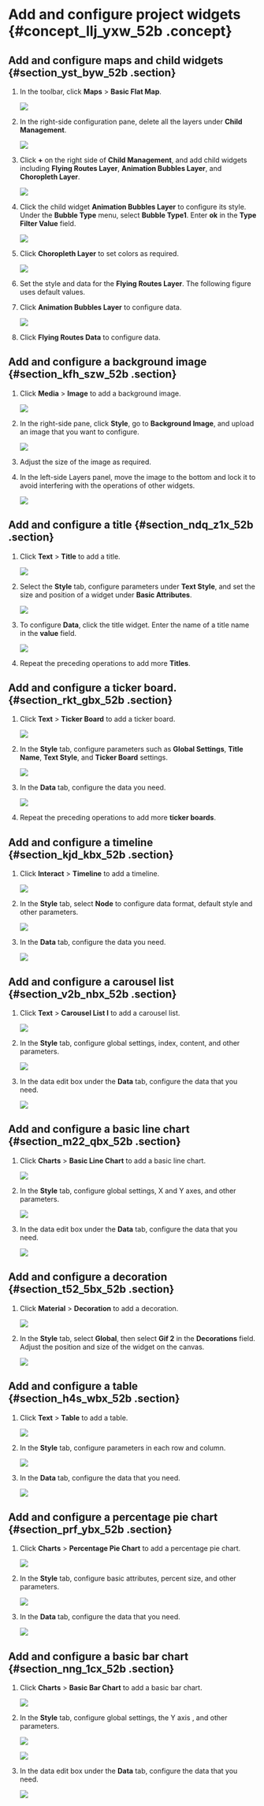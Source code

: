 # Add and configure project widgets {#concept_llj_yxw_52b .concept}

## Add and configure maps and child widgets {#section_yst_byw_52b .section}

1.  In the toolbar, click **Maps** \> **Basic Flat Map**.

    ![](http://static-aliyun-doc.oss-cn-hangzhou.aliyuncs.com/assets/img/17681/155833139810347_en-US.png)

2.  In the right-side configuration pane, delete all the layers under **Child Management**.

    ![](http://static-aliyun-doc.oss-cn-hangzhou.aliyuncs.com/assets/img/17681/155833139810349_en-US.png)

3.  Click **+** on the right side of **Child Management**, and add child widgets including **Flying Routes Layer**, **Animation Bubbles Layer**, and **Choropleth Layer**.

    ![](http://static-aliyun-doc.oss-cn-hangzhou.aliyuncs.com/assets/img/17681/155833139810350_en-US.png)

4.  Click the child widget **Animation Bubbles Layer** to configure its style. Under the **Bubble Type** menu, select **Bubble Type1**. Enter **ok** in the **Type Filter Value** field.

    ![](http://static-aliyun-doc.oss-cn-hangzhou.aliyuncs.com/assets/img/17681/155833139810351_en-US.png)

5.  Click **Choropleth Layer** to set colors as required.

    ![](http://static-aliyun-doc.oss-cn-hangzhou.aliyuncs.com/assets/img/17681/155833139810352_en-US.png)

6.  Set the style and data for the **Flying Routes Layer**. The following figure uses default values.
7.  Click **Animation Bubbles Layer** to configure data.

    ![](http://static-aliyun-doc.oss-cn-hangzhou.aliyuncs.com/assets/img/17681/155833139810353_en-US.png)

8.  Click **Flying Routes Data** to configure data.

## Add and configure a background image {#section_kfh_szw_52b .section}

1.  Click **Media** \> **Image** to add a background image.

    ![](http://static-aliyun-doc.oss-cn-hangzhou.aliyuncs.com/assets/img/17681/155833139810354_en-US.png)

2.  In the right-side pane, click **Style**, go to **Background Image**, and upload an image that you want to configure.

    ![](http://static-aliyun-doc.oss-cn-hangzhou.aliyuncs.com/assets/img/17681/155833139910355_en-US.png)

3.  Adjust the size of the image as required.
4.  In the left-side Layers panel, move the image to the bottom and lock it to avoid interfering with the operations of other widgets.

    ![](http://static-aliyun-doc.oss-cn-hangzhou.aliyuncs.com/assets/img/17681/155833139910356_en-US.png)


## Add and configure a title {#section_ndq_z1x_52b .section}

1.  Click **Text** \> **Title** to add a title.

    ![](http://static-aliyun-doc.oss-cn-hangzhou.aliyuncs.com/assets/img/17681/155833139910357_en-US.png)

2.  Select the **Style** tab, configure parameters under **Text Style**, and set the size and position of a widget under **Basic Attributes**.

    ![](http://static-aliyun-doc.oss-cn-hangzhou.aliyuncs.com/assets/img/17681/155833139910358_en-US.png)

3.  To configure **Data**, click the title widget. Enter the name of a title name in the **value** field.

    ![](http://static-aliyun-doc.oss-cn-hangzhou.aliyuncs.com/assets/img/17681/155833139910359_en-US.png)

4.  Repeat the preceding operations to add more **Titles**.

## Add and configure a ticker board. {#section_rkt_gbx_52b .section}

1.  Click **Text** \> **Ticker Board** to add a ticker board.

    ![](http://static-aliyun-doc.oss-cn-hangzhou.aliyuncs.com/assets/img/17681/155833139910360_en-US.png)

2.  In the **Style** tab, configure parameters such as **Global Settings**, **Title Name**, **Text Style**, and **Ticker Board** settings.

    ![](http://static-aliyun-doc.oss-cn-hangzhou.aliyuncs.com/assets/img/17681/155833139910361_en-US.png)

3.  In the **Data** tab, configure the data you need.

    ![](http://static-aliyun-doc.oss-cn-hangzhou.aliyuncs.com/assets/img/17681/155833139910362_en-US.png)

4.  Repeat the preceding operations to add more **ticker boards**.

## Add and configure a timeline {#section_kjd_kbx_52b .section}

1.  Click **Interact** \> **Timeline** to add a timeline.

    ![](http://static-aliyun-doc.oss-cn-hangzhou.aliyuncs.com/assets/img/17681/155833139910363_en-US.png)

2.  In the **Style** tab, select **Node** to configure data format, default style and other parameters.

    ![](http://static-aliyun-doc.oss-cn-hangzhou.aliyuncs.com/assets/img/17681/155833139910364_en-US.png)

3.  In the **Data** tab, configure the data you need.

    ![](http://static-aliyun-doc.oss-cn-hangzhou.aliyuncs.com/assets/img/17681/155833139910365_en-US.png)


## Add and configure a carousel list {#section_v2b_nbx_52b .section}

1.  Click **Text** \> **Carousel List I** to add a carousel list.

    ![](http://static-aliyun-doc.oss-cn-hangzhou.aliyuncs.com/assets/img/17681/155833139910366_en-US.png)

2.  In the **Style** tab, configure global settings, index, content, and other parameters.

    ![](http://static-aliyun-doc.oss-cn-hangzhou.aliyuncs.com/assets/img/17681/155833139910367_en-US.png)

3.  In the data edit box under the **Data** tab, configure the data that you need.

    ![](http://static-aliyun-doc.oss-cn-hangzhou.aliyuncs.com/assets/img/17681/155833140010368_en-US.png)


## Add and configure a basic line chart {#section_m22_qbx_52b .section}

1.  Click **Charts** \> **Basic Line Chart** to add a basic line chart.

    ![](http://static-aliyun-doc.oss-cn-hangzhou.aliyuncs.com/assets/img/17681/155833140010369_en-US.png)

2.  In the **Style** tab, configure global settings, X and Y axes, and other parameters.

    ![](http://static-aliyun-doc.oss-cn-hangzhou.aliyuncs.com/assets/img/17681/155833140010370_en-US.png)

3.  In the data edit box under the **Data** tab, configure the data that you need.

    ![](http://static-aliyun-doc.oss-cn-hangzhou.aliyuncs.com/assets/img/17681/155833140010371_en-US.png)


## Add and configure a decoration {#section_t52_5bx_52b .section}

1.  Click **Material** \> **Decoration** to add a decoration.

    ![](http://static-aliyun-doc.oss-cn-hangzhou.aliyuncs.com/assets/img/17681/155833140010372_en-US.png)

2.  In the **Style** tab, select **Global**, then select **Gif 2** in the **Decorations** field. Adjust the position and size of the widget on the canvas.

    ![](http://static-aliyun-doc.oss-cn-hangzhou.aliyuncs.com/assets/img/17681/155833140010373_en-US.png)


## Add and configure a table {#section_h4s_wbx_52b .section}

1.  Click **Text** \> **Table** to add a table.

    ![](http://static-aliyun-doc.oss-cn-hangzhou.aliyuncs.com/assets/img/17681/155833140010374_en-US.png)

2.  In the **Style** tab, configure parameters in each row and column.

    ![](http://static-aliyun-doc.oss-cn-hangzhou.aliyuncs.com/assets/img/17681/155833140010375_en-US.png)

3.  In the **Data** tab, configure the data that you need.

    ![](http://static-aliyun-doc.oss-cn-hangzhou.aliyuncs.com/assets/img/17681/155833140010376_en-US.png)


## Add and configure a percentage pie chart {#section_prf_ybx_52b .section}

1.  Click **Charts** \> **Percentage Pie Chart** to add a percentage pie chart.

    ![](http://static-aliyun-doc.oss-cn-hangzhou.aliyuncs.com/assets/img/17681/155833140010377_en-US.png)

2.  In the **Style** tab, configure basic attributes, percent size, and other parameters.

    ![](http://static-aliyun-doc.oss-cn-hangzhou.aliyuncs.com/assets/img/17681/155833140010378_en-US.png)

3.  In the **Data** tab, configure the data that you need.

    ![](http://static-aliyun-doc.oss-cn-hangzhou.aliyuncs.com/assets/img/17681/155833140010379_en-US.png)


## Add and configure a basic bar chart {#section_nng_1cx_52b .section}

1.  Click **Charts** \> **Basic Bar Chart** to add a basic bar chart.

    ![](http://static-aliyun-doc.oss-cn-hangzhou.aliyuncs.com/assets/img/17681/155833140010380_en-US.png)

2.  In the **Style** tab, configure global settings, the Y axis , and other parameters.

    ![](http://static-aliyun-doc.oss-cn-hangzhou.aliyuncs.com/assets/img/17681/155833140010381_en-US.png)

    ![](http://static-aliyun-doc.oss-cn-hangzhou.aliyuncs.com/assets/img/17681/155833140010382_en-US.png)

3.  In the data edit box under the **Data** tab, configure the data that you need.

    ![](http://static-aliyun-doc.oss-cn-hangzhou.aliyuncs.com/assets/img/17681/155833140010383_en-US.png)


